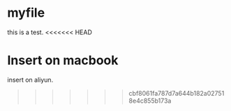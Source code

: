 # myfile
this is a test.
<<<<<<< HEAD

Insert on macbook
=======
insert on aliyun.
>>>>>>> cbf8061fa787d7a644b182a027518e4c855b173a
